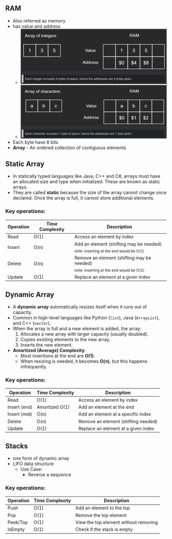 ## RAM 
- Also referred as memory
- has value and address
    - ![alt text](<../Images/Screenshot 2025-08-06 at 14.41.37.png>)
    - ![alt text](<../Images/Screenshot 2025-08-06 at 14.42.43.png>)
- Each byte have 8 bits 
- **Array** - An ordered collection of contiguous elements

## Static Array
- In statically typed languages like Java, C++ and C#, arrays must have an allocated size and type when initialized. These are known as static arrays.
- They are called **static** because the size of the array cannot change once declared. Once the array is full, it cannot store additional elements. 

### Key operations:

| Operation   | Time Complexity | Description                |
|-------------|----------------|----------------------------|
| Read        | O(1)           | Access an element by index |
| Insert      | O(n)           | Add an element (shifting may be needed) <br><sub>note: inserting at the end would be O(1)</sub>|
| Delete      | O(n)           | Remove an element (shifting may be needed) <br><sub>note: inserting at the end would be O(1)</sub>|
| Update      | O(1)           | Replace an element at a given index |

## Dynamic Array
- A **dynamic array** automatically resizes itself when it runs out of capacity.
- Common in high-level languages like Python (`list`), Java (`ArrayList`), and C++ (`vector`).
- When the array is full and a new element is added, the array:
  1. Allocates a new array with larger capacity (usually doubled).
  2. Copies existing elements to the new array.
  3. Inserts the new element.
- **Amortized (Average) Complexity**:  
  - Most insertions at the end are **O(1)**.  
  - When resizing is needed, it becomes **O(n)**, but this happens infrequently.

### Key operations:
| Operation   | Time Complexity   | Description                           |
|-------------|-------------------|---------------------------------------|
| Read        | O(1)             | Access an element by index           |
| Insert (end)| Amortized O(1)   | Add an element at the end            |
| Insert (mid)| O(n)             | Add an element at a specific index   |
| Delete      | O(n)             | Remove an element (shifting needed)  |
| Update      | O(1)             | Replace an element at a given index  |


## Stacks 
- one form of dynamic array
- LIFO data structure 
    - Use Case:
        - Reverse a sequence 
### Key operations:
| Operation   | Time Complexity | Description                       |
|-------------|----------------|-----------------------------------|
| Push        | O(1)           | Add an element to the top         |
| Pop         | O(1)           | Remove the top element            |
| Peek/Top    | O(1)           | View the top element without removing |
| IsEmpty     | O(1)           | Check if the stack is empty       |
